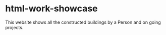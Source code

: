 # html-work-showcase
This website shows all the constructed buildings by a Person and on going projects.
